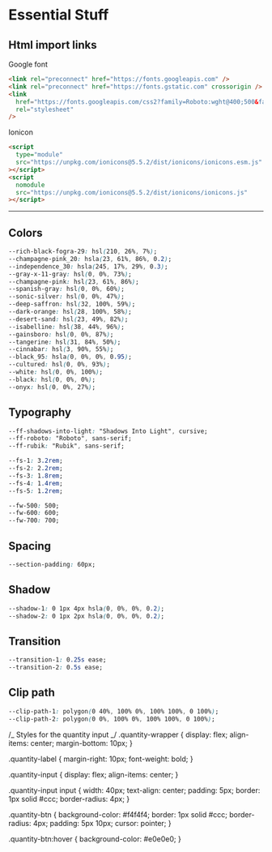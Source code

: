 # Essential Stuff

## Html import links

Google font

```html
<link rel="preconnect" href="https://fonts.googleapis.com" />
<link rel="preconnect" href="https://fonts.gstatic.com" crossorigin />
<link
  href="https://fonts.googleapis.com/css2?family=Roboto:wght@400;500&family=Rubik:wght@400;500;600;700&family=Shadows+Into+Light&display=swap"
  rel="stylesheet"
/>
```

Ionicon

```html
<script
  type="module"
  src="https://unpkg.com/ionicons@5.5.2/dist/ionicons/ionicons.esm.js"
></script>
<script
  nomodule
  src="https://unpkg.com/ionicons@5.5.2/dist/ionicons/ionicons.js"
></script>
```

---

## Colors

```css
--rich-black-fogra-29: hsl(210, 26%, 7%);
--champagne-pink_20: hsla(23, 61%, 86%, 0.2);
--independence_30: hsla(245, 17%, 29%, 0.3);
--gray-x-11-gray: hsl(0, 0%, 73%);
--champagne-pink: hsl(23, 61%, 86%);
--spanish-gray: hsl(0, 0%, 60%);
--sonic-silver: hsl(0, 0%, 47%);
--deep-saffron: hsl(32, 100%, 59%);
--dark-orange: hsl(28, 100%, 58%);
--desert-sand: hsl(23, 49%, 82%);
--isabelline: hsl(38, 44%, 96%);
--gainsboro: hsl(0, 0%, 87%);
--tangerine: hsl(31, 84%, 50%);
--cinnabar: hsl(3, 90%, 55%);
--black_95: hsla(0, 0%, 0%, 0.95);
--cultured: hsl(0, 0%, 93%);
--white: hsl(0, 0%, 100%);
--black: hsl(0, 0%, 0%);
--onyx: hsl(0, 0%, 27%);
```

## Typography

```css
--ff-shadows-into-light: "Shadows Into Light", cursive;
--ff-roboto: "Roboto", sans-serif;
--ff-rubik: "Rubik", sans-serif;

--fs-1: 3.2rem;
--fs-2: 2.2rem;
--fs-3: 1.8rem;
--fs-4: 1.4rem;
--fs-5: 1.2rem;

--fw-500: 500;
--fw-600: 600;
--fw-700: 700;
```

## Spacing

```css
--section-padding: 60px;
```

## Shadow

```css
--shadow-1: 0 1px 4px hsla(0, 0%, 0%, 0.2);
--shadow-2: 0 1px 2px hsla(0, 0%, 0%, 0.2);
```

## Transition

```css
--transition-1: 0.25s ease;
--transition-2: 0.5s ease;
```

## Clip path

```css
--clip-path-1: polygon(0 40%, 100% 0%, 100% 100%, 0 100%);
--clip-path-2: polygon(0 0%, 100% 0%, 100% 100%, 0 100%);
```

/_ Styles for the quantity input _/
.quantity-wrapper {
display: flex;
align-items: center;
margin-bottom: 10px;
}

.quantity-label {
margin-right: 10px;
font-weight: bold;
}

.quantity-input {
display: flex;
align-items: center;
}

.quantity-input input {
width: 40px;
text-align: center;
padding: 5px;
border: 1px solid #ccc;
border-radius: 4px;
}

.quantity-btn {
background-color: #f4f4f4;
border: 1px solid #ccc;
border-radius: 4px;
padding: 5px 10px;
cursor: pointer;
}

.quantity-btn:hover {
background-color: #e0e0e0;
}
